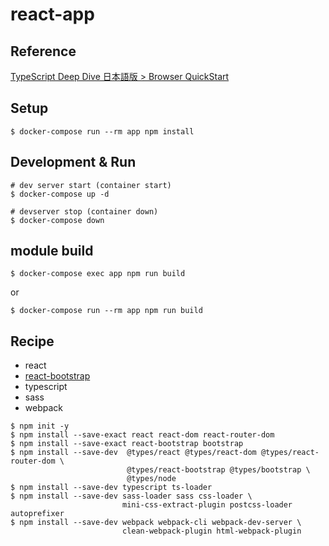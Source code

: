 # react-app

## Reference

[TypeScript Deep Dive 日本語版 > Browser QuickStart](https://typescript-jp.gitbook.io/deep-dive/browser)

## Setup

```
$ docker-compose run --rm app npm install
```

## Development & Run

```
# dev server start (container start)
$ docker-compose up -d
```
```
# devserver stop (container down)
$ docker-compose down
```

## module build

```
$ docker-compose exec app npm run build
```
or
```
$ docker-compose run --rm app npm run build
```

## Recipe

* react
* [react-bootstrap](https://react-bootstrap.github.io/)
* typescript
* sass
* webpack

```
$ npm init -y
$ npm install --save-exact react react-dom react-router-dom
$ npm install --save-exact react-bootstrap bootstrap
$ npm install --save-dev  @types/react @types/react-dom @types/react-router-dom \
                          @types/react-bootstrap @types/bootstrap \
                          @types/node
$ npm install --save-dev typescript ts-loader
$ npm install --save-dev sass-loader sass css-loader \
                         mini-css-extract-plugin postcss-loader autoprefixer
$ npm install --save-dev webpack webpack-cli webpack-dev-server \
                         clean-webpack-plugin html-webpack-plugin
```
